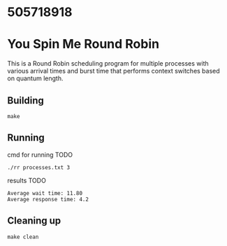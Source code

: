 # 505718918

# You Spin Me Round Robin

This is a Round Robin scheduling program for multiple processes with various arrival times and burst time that performs context switches based on quantum length.

## Building

```shell
make
```

## Running

cmd for running TODO
```shell
./rr processes.txt 3
```

results TODO
```shell
Average wait time: 11.80
Average response time: 4.2
```

## Cleaning up

```shell
make clean
```
